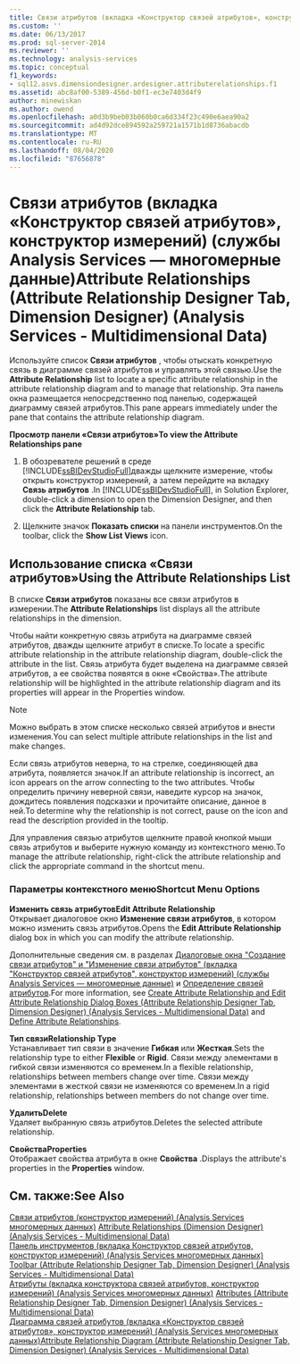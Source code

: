 ```yaml
---
title: Связи атрибутов (вкладка «Конструктор связей атрибутов», конструктор измерений) (Analysis Services-многомерные данные) | Документация Майкрософт
ms.custom: ''
ms.date: 06/13/2017
ms.prod: sql-server-2014
ms.reviewer: ''
ms.technology: analysis-services
ms.topic: conceptual
f1_keywords:
- sql12.asvs.dimensiondesigner.ardesigner.attributerelationships.f1
ms.assetid: abc8af00-5389-456d-b0f1-ec3e7403d4f9
author: minewiskan
ms.author: owend
ms.openlocfilehash: a0d3b9beb03b060b0ca6d334f23c490e6aea90a2
ms.sourcegitcommit: ad4d92dce894592a259721a1571b1d8736abacdb
ms.translationtype: MT
ms.contentlocale: ru-RU
ms.lasthandoff: 08/04/2020
ms.locfileid: "87656878"
---
```

# <a name="attribute-relationships-attribute-relationship-designer-tab-dimension-designer-analysis-services---multidimensional-data"></a><span data-ttu-id="5c458-102">Связи атрибутов (вкладка «Конструктор связей атрибутов», конструктор измерений) (службы Analysis Services — многомерные данные)</span><span class="sxs-lookup"><span data-stu-id="5c458-102">Attribute Relationships (Attribute Relationship Designer Tab, Dimension Designer) (Analysis Services - Multidimensional Data)</span></span>
  <span data-ttu-id="5c458-103">Используйте список **Связи атрибутов** , чтобы отыскать конкретную связь в диаграмме связей атрибутов и управлять этой связью.</span><span class="sxs-lookup"><span data-stu-id="5c458-103">Use the **Attribute Relationship** list to locate a specific attribute relationship in the attribute relationship diagram and to manage that relationship.</span></span> <span data-ttu-id="5c458-104">Эта панель окна размещается непосредственно под панелью, содержащей диаграмму связей атрибутов.</span><span class="sxs-lookup"><span data-stu-id="5c458-104">This pane appears immediately under the pane that contains the attribute relationship diagram.</span></span>  
  
 <span data-ttu-id="5c458-105">**Просмотр панели «Связи атрибутов»**</span><span class="sxs-lookup"><span data-stu-id="5c458-105">**To view the Attribute Relationships pane**</span></span>  
  
1.  <span data-ttu-id="5c458-106">В обозревателе решений в среде [!INCLUDE[ssBIDevStudioFull](../includes/ssbidevstudiofull-md.md)]дважды щелкните измерение, чтобы открыть конструктор измерений, а затем перейдите на вкладку **Связь атрибутов** .</span><span class="sxs-lookup"><span data-stu-id="5c458-106">In [!INCLUDE[ssBIDevStudioFull](../includes/ssbidevstudiofull-md.md)], in Solution Explorer, double-click a dimension to open the Dimension Designer, and then click the **Attribute Relationship** tab.</span></span>  
  
2.  <span data-ttu-id="5c458-107">Щелкните значок **Показать списки** на панели инструментов.</span><span class="sxs-lookup"><span data-stu-id="5c458-107">On the toolbar, click the **Show List Views** icon.</span></span>  
  
## <a name="using-the-attribute-relationships-list"></a><span data-ttu-id="5c458-108">Использование списка «Связи атрибутов»</span><span class="sxs-lookup"><span data-stu-id="5c458-108">Using the Attribute Relationships List</span></span>  
 <span data-ttu-id="5c458-109">В списке **Связи атрибутов** показаны все связи атрибутов в измерении.</span><span class="sxs-lookup"><span data-stu-id="5c458-109">The **Attribute Relationships** list displays all the attribute relationships in the dimension.</span></span>  
  
 <span data-ttu-id="5c458-110">Чтобы найти конкретную связь атрибута на диаграмме связей атрибутов, дважды щелкните атрибут в списке.</span><span class="sxs-lookup"><span data-stu-id="5c458-110">To locate a specific attribute relationship in the attribute relationship diagram, double-click the attribute in the list.</span></span> <span data-ttu-id="5c458-111">Связь атрибута будет выделена на диаграмме связей атрибутов, а ее свойства появятся в окне «Свойства».</span><span class="sxs-lookup"><span data-stu-id="5c458-111">The attribute relationship will be highlighted in the attribute relationship diagram and its properties will appear in the Properties window.</span></span>  
  
> [!NOTE]  
>  <span data-ttu-id="5c458-112">Можно выбрать в этом списке несколько связей атрибутов и внести изменения.</span><span class="sxs-lookup"><span data-stu-id="5c458-112">You can select multiple attribute relationships in the list and make changes.</span></span>  
  
 <span data-ttu-id="5c458-113">Если связь атрибутов неверна, то на стрелке, соединяющей два атрибута, появляется значок.</span><span class="sxs-lookup"><span data-stu-id="5c458-113">If an attribute relationship is incorrect, an icon appears on the arrow connecting to the two attributes.</span></span> <span data-ttu-id="5c458-114">Чтобы определить причину неверной связи, наведите курсор на значок, дождитесь появления подсказки и прочитайте описание, данное в ней.</span><span class="sxs-lookup"><span data-stu-id="5c458-114">To determine why the relationship is not correct, pause on the icon and read the description provided in the tooltip.</span></span>  
  
 <span data-ttu-id="5c458-115">Для управления связью атрибутов щелкните правой кнопкой мыши связь атрибутов и выберите нужную команду из контекстного меню.</span><span class="sxs-lookup"><span data-stu-id="5c458-115">To manage the attribute relationship, right-click the attribute relationship and click the appropriate command in the shortcut menu.</span></span>  
  
### <a name="shortcut-menu-options"></a><span data-ttu-id="5c458-116">Параметры контекстного меню</span><span class="sxs-lookup"><span data-stu-id="5c458-116">Shortcut Menu Options</span></span>  
 <span data-ttu-id="5c458-117">**Изменить связь атрибутов**</span><span class="sxs-lookup"><span data-stu-id="5c458-117">**Edit Attribute Relationship**</span></span>  
 <span data-ttu-id="5c458-118">Открывает диалоговое окно **Изменение связи атрибутов**, в котором можно изменить связь атрибутов.</span><span class="sxs-lookup"><span data-stu-id="5c458-118">Opens the **Edit Attribute Relationship** dialog box in which you can modify the attribute relationship.</span></span>  
  
 <span data-ttu-id="5c458-119">Дополнительные сведения см. в разделах [Диалоговые окна "Создание связи атрибутов" и "Изменение связи атрибутов" (вкладка "Конструктор связей атрибутов", конструктор измерений) (службы Analysis Services — многомерные данные)](create-edit-attribute-relationships-dialog-boxes-analysis-services-multidimensional-data.md) и [Определение связей атрибутов](multidimensional-models/attribute-relationships-define.md).</span><span class="sxs-lookup"><span data-stu-id="5c458-119">For more information, see [Create Attribute Relationship and Edit Attribute Relationship Dialog Boxes &#40;Attribute Relationship Designer Tab, Dimension Designer&#41; &#40;Analysis Services - Multidimensional Data&#41;](create-edit-attribute-relationships-dialog-boxes-analysis-services-multidimensional-data.md) and [Define Attribute Relationships](multidimensional-models/attribute-relationships-define.md).</span></span>  
  
 <span data-ttu-id="5c458-120">**Тип связи**</span><span class="sxs-lookup"><span data-stu-id="5c458-120">**Relationship Type**</span></span>  
 <span data-ttu-id="5c458-121">Устанавливает тип связи в значение **Гибкая** или **Жесткая**.</span><span class="sxs-lookup"><span data-stu-id="5c458-121">Sets the relationship type to either **Flexible** or **Rigid**.</span></span> <span data-ttu-id="5c458-122">Связи между элементами в гибкой связи изменяются со временем.</span><span class="sxs-lookup"><span data-stu-id="5c458-122">In a flexible relationship, relationships between members change over time.</span></span> <span data-ttu-id="5c458-123">Связи между элементами в жесткой связи не изменяются со временем.</span><span class="sxs-lookup"><span data-stu-id="5c458-123">In a rigid relationship, relationships between members do not change over time.</span></span>  
  
 <span data-ttu-id="5c458-124">**Удалить**</span><span class="sxs-lookup"><span data-stu-id="5c458-124">**Delete**</span></span>  
 <span data-ttu-id="5c458-125">Удаляет выбранную связь атрибутов.</span><span class="sxs-lookup"><span data-stu-id="5c458-125">Deletes the selected attribute relationship.</span></span>  
  
 <span data-ttu-id="5c458-126">**Свойства**</span><span class="sxs-lookup"><span data-stu-id="5c458-126">**Properties**</span></span>  
 <span data-ttu-id="5c458-127">Отображает свойства атрибута в окне **Свойства** .</span><span class="sxs-lookup"><span data-stu-id="5c458-127">Displays the attribute's properties in the **Properties** window.</span></span>  
  
## <a name="see-also"></a><span data-ttu-id="5c458-128">См. также:</span><span class="sxs-lookup"><span data-stu-id="5c458-128">See Also</span></span>  
 <span data-ttu-id="5c458-129">[Связи атрибутов &#40;конструктор измерений&#41; &#40;Analysis Services многомерных данных&#41;](attribute-relationships-dimension-designer-analysis-services-multidimensional-data.md) </span><span class="sxs-lookup"><span data-stu-id="5c458-129">[Attribute Relationships &#40;Dimension Designer&#41; &#40;Analysis Services - Multidimensional Data&#41;](attribute-relationships-dimension-designer-analysis-services-multidimensional-data.md) </span></span>  
 <span data-ttu-id="5c458-130">[Панель инструментов &#40;вкладка Конструктор связей атрибутов, конструктор измерений&#41; &#40;Analysis Services многомерных данных&#41;](toolbar-attribute-relationship-dimension-designer-analysis-services-multidimensional-data.md) </span><span class="sxs-lookup"><span data-stu-id="5c458-130">[Toolbar &#40;Attribute Relationship Designer Tab, Dimension Designer&#41; &#40;Analysis Services - Multidimensional Data&#41;](toolbar-attribute-relationship-dimension-designer-analysis-services-multidimensional-data.md) </span></span>  
 <span data-ttu-id="5c458-131">[Атрибуты &#40;вкладка конструктора связей атрибутов, конструктор измерений&#41; &#40;Analysis Services многомерных данных&#41;](attributes-designer-tab-dimension-designer-analysis-services-multidimensional-data.md) </span><span class="sxs-lookup"><span data-stu-id="5c458-131">[Attributes &#40;Attribute Relationship Designer Tab, Dimension Designer&#41; &#40;Analysis Services - Multidimensional Data&#41;](attributes-designer-tab-dimension-designer-analysis-services-multidimensional-data.md) </span></span>  
 [<span data-ttu-id="5c458-132">Диаграмма связей атрибутов &#40;вкладка «Конструктор связей атрибутов», конструктор измерений&#41; &#40;Analysis Services многомерных данных&#41;</span><span class="sxs-lookup"><span data-stu-id="5c458-132">Attribute Relationship Diagram &#40;Attribute Relationship Designer Tab, Dimension Designer&#41; &#40;Analysis Services - Multidimensional Data&#41;</span></span>](attribute-relationship-diagram-analysis-services-multidimensional-data.md)  
  
  
